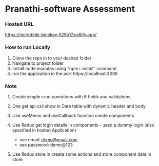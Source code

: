 # Pranathi-software Assessment

### Hosted URL
https://incredible-belekoy-525b17.netlify.app/

### How to run Locally
1. Clone the repo in to your desired folder
2. Navigate to project folder
3. Install node modules using "npm i install" command
4. run the application in the port https://localhost:3000

### Note
1. Create simple crud operations with 8 fields and validations
2. One get api call show in Data table with dynamic header and body
3. Use useMemo and useCallback function create components
4. Use Redux get login details in components - used a dummy login (also specified in hosted Application) <br >

    - use email: demo@gmail.com <br >
    - use password: demo@123     <br >
6. Use Redux store in create some actions and store component data in store
